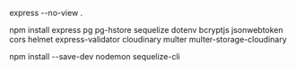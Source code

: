 express --no-view .

npm install express pg pg-hstore sequelize dotenv bcryptjs jsonwebtoken cors helmet express-validator cloudinary multer multer-storage-cloudinary

npm install --save-dev nodemon sequelize-cli
